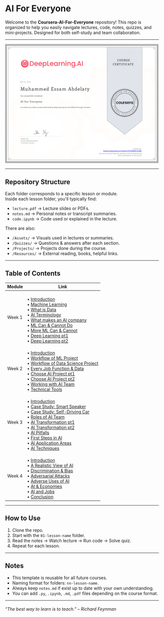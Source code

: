 # AI For Everyone

Welcome to the **Coursera-AI-For-Everyone** repository! This repo is organized to help you easily navigate lectures, code, notes, quizzes, and mini-projects. Designed for both self-study and team collaboration.

---

![certificate](02-Assets/certificate.png)

---

## Repository Structure

Each folder corresponds to a specific lesson or module.  
Inside each lesson folder, you'll typically find:

- `lecture.pdf` → Lecture slides or PDFs.
- `notes.md` → Personal notes or transcript summaries.
- `code.ipynb` → Code used or explained in the lecture.

There are also:

- `/Assets/` → Visuals used in lectures or summaries.
- `/Quizzes/` → Questions & answers after each section.
- `/Projects/` → Projects done during the course.
- `/Resources/` → External reading, books, helpful links.

---

## Table of Contents
| Module | Link |
|--------|------|
| Week 1 | <br> • [Introduction](01-Lessons/week-1/01-introduction) <br> • [Machine Learning](01-Lessons/week-1/02-machine-learning) <br> • [What is Data](01-Lessons/week-1/03-what-is-data) <br> • [AI Terminology](01-Lessons/week-1/04-the-terminology-of-ai) <br> • [What makes an AI company](01-Lessons/week-1/05-what-makes-an-ai-company) <br> • [ML Can & Cannot Do](01-Lessons/week-1/06-what-machine-learning-can-and-cannot-do) <br> • [More ML Can & Cannot](01-Lessons/week-1/07-more-about-what-machine-learning-can-and-cannot-do) <br> • [Deep Learning pt1](01-Lessons/week-1/08-non-technical-explanation-of-deep-learning-pt1) <br> • [Deep Learning pt2](01-Lessons/week-1/09-non-technical-explanation-of-deep-learning-pt2) |
| Week 2 | <br> • [Introduction](01-Lessons/week-2/01-introduction) <br> • [Workflow of ML Project](01-Lessons/week-2/02-workflow-of-a-machine-learning-project) <br> • [Workflow of Data Science Project](01-Lessons/week-2/03-workflow-of-a-data-science-project) <br> • [Every Job Function & Data](01-Lessons/week-2/04-every-job-function-needs-to-know-how-to-use-data) <br> • [Choose AI Project pt1](01-Lessons/week-2/05-how-to-choose-an-ai-project-pt1) <br> • [Choose AI Project pt2](01-Lessons/week-2/06-how-to-choose-an-ai-project-pt2) <br> • [Working with AI Team](01-Lessons/week-2/07-working-with-an-ai-team) <br> • [Technical Tools](01-Lessons/week-2/08-technical-tools-for-ai-team) |
| Week 3 | <br> • [Introduction](01-Lessons/week-3/01-introduction) <br> • [Case Study: Smart Speaker](01-Lessons/week-3/02-case-study-smart-speaker) <br> • [Case Study: Self-Driving Car](01-Lessons/week-3/03-case-study-self-driving-car) <br> • [Roles of AI Team](01-Lessons/week-3/04-example-roles-of-an-ai-team) <br> • [AI Transformation pt1](01-Lessons/week-3/05-ai-transformation-playbook-pt1) <br> • [AI Transformation pt2](01-Lessons/week-3/06-ai-transformation-playbook-pt2) <br> • [AI Pitfalls](01-Lessons/week-3/07-ai-pitfalls-to-avoid) <br> • [First Steps in AI](01-Lessons/week-3/08-taking-your-first-steps-in-ai) <br> • [AI Application Areas](01-Lessons/week-3/09-survey-of-major-ai-application-areas) <br> • [AI Techniques](01-Lessons/week-3/10-survey-of-major-ai-techniques) |
| Week 4 | <br> • [Introduction](01-Lessons/week-4/01-introduction) <br> • [A Realistic View of AI](01-Lessons/week-4/02-a-realistic-view-of-ai) <br> • [Discrimination & Bias](01-Lessons/week-4/03-discrimination-bias) <br> • [Adversarial Attacks](01-Lessons/week-4/04-adversarial-attacks-on-ai) <br> • [Adverse Uses of AI](01-Lessons/week-4/05-adverse-uses-of-ai) <br> • [AI & Economies](01-Lessons/week-4/06-ai-and-developing-economies) <br> • [AI and Jobs](01-Lessons/week-4/07-ai-and-jobs) <br> • [Conclusion](01-Lessons/week-4/08-conclusion) |

---

## How to Use

1. Clone the repo.
2. Start with the `01-lesson-name` folder.
3. Read the notes → Watch lecture → Run code → Solve quiz.
4. Repeat for each lesson.

---

## Notes

- This template is reusable for all future courses.
- Naming format for folders: `nn-lesson-name`.
- Always keep `notes.md` if exist up to date with your own understanding.
- You can add `.py`, `.ipynb`, `.md`, `.pdf` files depending on the course format.

---

###### “The best way to learn is to teach.” – Richard Feynman
